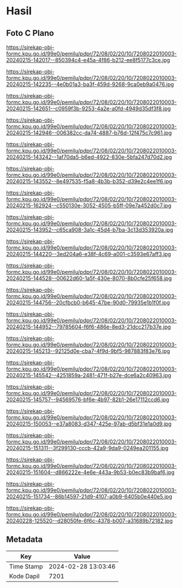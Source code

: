 # Hasil

## Foto C Plano

https://sirekap-obj-formc.kpu.go.id/99e0/pemilu/pdpr/72/08/02/20/10/7208022010003-20240215-142017--850394c4-e45a-4f86-b212-ee8f5177c3ce.jpg

https://sirekap-obj-formc.kpu.go.id/99e0/pemilu/pdpr/72/08/02/20/10/7208022010003-20240215-142235--4e0b01a3-ba3f-459d-9268-9ca0eb9a0476.jpg

https://sirekap-obj-formc.kpu.go.id/99e0/pemilu/pdpr/72/08/02/20/10/7208022010003-20240215-142651--c0959f3b-9253-4a2e-a0fd-4949d35df3f8.jpg

https://sirekap-obj-formc.kpu.go.id/99e0/pemilu/pdpr/72/08/02/20/10/7208022010003-20240215-142946--006382cc-da74-4887-b76d-12f475c7c961.jpg

https://sirekap-obj-formc.kpu.go.id/99e0/pemilu/pdpr/72/08/02/20/10/7208022010003-20240215-143242--1af70da5-b6ed-4922-830e-5bfa247d70d2.jpg

https://sirekap-obj-formc.kpu.go.id/99e0/pemilu/pdpr/72/08/02/20/10/7208022010003-20240215-143552--8e497535-f5a8-4b3b-b352-d39e2c4ee1f6.jpg

https://sirekap-obj-formc.kpu.go.id/99e0/pemilu/pdpr/72/08/02/20/10/7208022010003-20240215-162924--c550130e-3052-4505-b5ff-09e7a452d0c7.jpg

https://sirekap-obj-formc.kpu.go.id/99e0/pemilu/pdpr/72/08/02/20/10/7208022010003-20240215-143952--c65ca908-3a1c-45d4-b7ba-3c13d353920a.jpg

https://sirekap-obj-formc.kpu.go.id/99e0/pemilu/pdpr/72/08/02/20/10/7208022010003-20240215-144220--3ed204a6-e38f-4c69-a001-c3593e67aff3.jpg

https://sirekap-obj-formc.kpu.go.id/99e0/pemilu/pdpr/72/08/02/20/10/7208022010003-20240215-144528--00622d60-1a5f-430e-8070-8b0cfe25f658.jpg

https://sirekap-obj-formc.kpu.go.id/99e0/pemilu/pdpr/72/08/02/20/10/7208022010003-20240215-144756--20cfbcb0-b645-47be-90d0-79935e1b1f0f.jpg

https://sirekap-obj-formc.kpu.go.id/99e0/pemilu/pdpr/72/08/02/20/10/7208022010003-20240215-144952--79785604-f6f6-486e-8ed3-21dcc217b37e.jpg

https://sirekap-obj-formc.kpu.go.id/99e0/pemilu/pdpr/72/08/02/20/10/7208022010003-20240215-145213--92125d0e-cba7-4f9d-9bf5-987883f83e76.jpg

https://sirekap-obj-formc.kpu.go.id/99e0/pemilu/pdpr/72/08/02/20/10/7208022010003-20240215-145542--4251859a-2481-471f-b27e-dce6a2c40963.jpg

https://sirekap-obj-formc.kpu.go.id/99e0/pemilu/pdpr/72/08/02/20/10/7208022010003-20240215-145757--94569576-bf6e-4b97-82b1-26e17112ccd6.jpg

https://sirekap-obj-formc.kpu.go.id/99e0/pemilu/pdpr/72/08/02/20/10/7208022010003-20240215-150053--e37a8083-d347-425e-97ab-d5bf31e1a0d9.jpg

https://sirekap-obj-formc.kpu.go.id/99e0/pemilu/pdpr/72/08/02/20/10/7208022010003-20240215-151311--3f299130-cccb-42a9-9da9-0249ea201155.jpg

https://sirekap-obj-formc.kpu.go.id/99e0/pemilu/pdpr/72/08/02/20/10/7208022010003-20240215-151604--d866222e-4e6e-443a-9b53-b0ec83b9baf6.jpg

https://sirekap-obj-formc.kpu.go.id/99e0/pemilu/pdpr/72/08/02/20/10/7208022010003-20240215-151734--86b14597-21d9-4107-a0b9-6405b0e440e5.jpg

https://sirekap-obj-formc.kpu.go.id/99e0/pemilu/pdpr/72/08/02/20/10/7208022010003-20240228-125520--d28050fe-6f6c-4378-b007-a31689b72182.jpg


## Metadata

| Key        | Value               |
| ---------- | ------------------- |
| Time Stamp | 2024-02-28 13:03:46 |
| Kode Dapil | 7201                |



